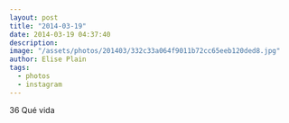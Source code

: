 ```yaml
---
layout: post
title: "2014-03-19"
date: 2014-03-19 04:37:40
description: 
image: "/assets/photos/201403/332c33a064f9011b72cc65eeb120ded8.jpg"
author: Elise Plain
tags: 
  - photos
  - instagram
---
```


36 Qué vida
<p></p>
